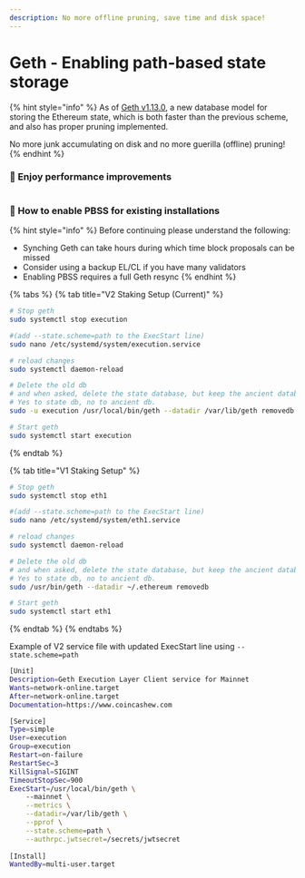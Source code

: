 ```yaml
---
description: No more offline pruning, save time and disk space!
---
```


# Geth - Enabling path-based state storage

{% hint style="info" %}
As of [Geth v1.13.0](https://blog.ethereum.org/2023/09/12/geth-v1-13-0), a new database model for storing the Ethereum state, which is both faster than the previous scheme, and also has proper pruning implemented.

No more junk accumulating on disk and no more guerilla (offline) pruning!
{% endhint %}

### :tada: Enjoy performance improvements

<figure><img src="../../../../.gitbook/assets/geth-v1.13.0-sync-bench.png" alt=""><figcaption></figcaption></figure>

### :robot: How to enable PBSS for existing installations

{% hint style="info" %}
Before continuing please understand the following:

* Synching Geth can take hours during which time block proposals can be missed
* Consider using a backup EL/CL if you have many validators
* Enabling PBSS requires a full Geth resync
{% endhint %}

{% tabs %}
{% tab title="V2 Staking Setup (Current)" %}
```bash
# Stop geth
sudo systemctl stop execution

#(add --state.scheme=path to the ExecStart line)
sudo nano /etc/systemd/system/execution.service

# reload changes
sudo systemctl daemon-reload

# Delete the old db
# and when asked, delete the state database, but keep the ancient database
# Yes to state db, no to ancient db.
sudo -u execution /usr/local/bin/geth --datadir /var/lib/geth removedb

# Start geth
sudo systemctl start execution
```
{% endtab %}

{% tab title="V1 Staking Setup" %}
```bash
# Stop geth
sudo systemctl stop eth1

#(add --state.scheme=path to the ExecStart line)
sudo nano /etc/systemd/system/eth1.service

# reload changes
sudo systemctl daemon-reload

# Delete the old db
# and when asked, delete the state database, but keep the ancient database
# Yes to state db, no to ancient db.
sudo /usr/bin/geth --datadir ~/.ethereum removedb

# Start geth
sudo systemctl start eth1
```
{% endtab %}
{% endtabs %}

Example of V2 service file with updated ExecStart line using `--state.scheme=path`

```bash
[Unit]
Description=Geth Execution Layer Client service for Mainnet
Wants=network-online.target
After=network-online.target
Documentation=https://www.coincashew.com

[Service]
Type=simple
User=execution
Group=execution
Restart=on-failure
RestartSec=3
KillSignal=SIGINT
TimeoutStopSec=900
ExecStart=/usr/local/bin/geth \
    --mainnet \
    --metrics \
    --datadir=/var/lib/geth \
    --pprof \
    --state.scheme=path \
    --authrpc.jwtsecret=/secrets/jwtsecret
   
[Install]
WantedBy=multi-user.target
```
